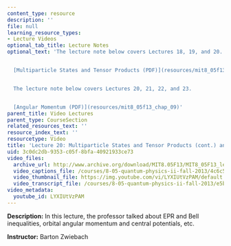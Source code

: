 ```yaml
---
content_type: resource
description: ''
file: null
learning_resource_types:
- Lecture Videos
optional_tab_title: Lecture Notes
optional_text: 'The lecture note below covers Lectures 18, 19, and 20.


  [Multiparticle States and Tensor Products (PDF)](resources/mit8_05f13_chap_08)


  The lecture note below covers Lectures 20, 21, 22, and 23.


  [Angular Momentum (PDF)](resources/mit8_05f13_chap_09)'
parent_title: Video Lectures
parent_type: CourseSection
related_resources_text: ''
resource_index_text: ''
resourcetype: Video
title: 'Lecture 20: Multiparticle States and Tensor Products (cont.) and Angular Momentum'
uid: 3c0dc2db-9353-c05f-8bfa-40921933ce73
video_files:
  archive_url: http://www.archive.org/download/MIT8.05F13/MIT8_05F13_lec20_300k.mp4
  video_captions_file: /courses/8-05-quantum-physics-ii-fall-2013/4c6c53f5a5745960916795116bcbbc85_LYXIUtVzPAM.vtt
  video_thumbnail_file: https://img.youtube.com/vi/LYXIUtVzPAM/default.jpg
  video_transcript_file: /courses/8-05-quantum-physics-ii-fall-2013/e5b0dfec8003aae761443fcd16a326d4_LYXIUtVzPAM.pdf
video_metadata:
  youtube_id: LYXIUtVzPAM
---
```


**Description:** In this lecture, the professor talked about EPR and Bell inequalities, orbital angular momentum and central potentials, etc.

**Instructor:** Barton Zwiebach